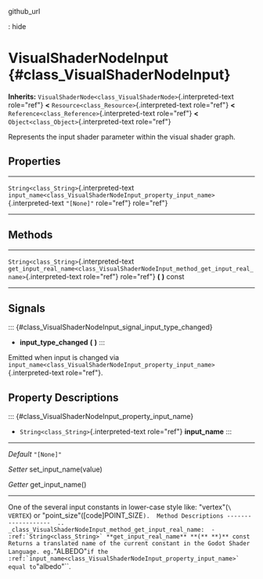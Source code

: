 github\_url

:   hide

VisualShaderNodeInput {#class_VisualShaderNodeInput}
=====================

**Inherits:**
`VisualShaderNode<class_VisualShaderNode>`{.interpreted-text role="ref"}
**\<** `Resource<class_Resource>`{.interpreted-text role="ref"} **\<**
`Reference<class_Reference>`{.interpreted-text role="ref"} **\<**
`Object<class_Object>`{.interpreted-text role="ref"}

Represents the input shader parameter within the visual shader graph.

Properties
----------

  ------------------------------------------ --------------------------------------------------------------------------------- ------------
  `String<class_String>`{.interpreted-text   `input_name<class_VisualShaderNodeInput_property_input_name>`{.interpreted-text   `"[None]"`
  role="ref"}                                role="ref"}                                                                       

  ------------------------------------------ --------------------------------------------------------------------------------- ------------

Methods
-------

  ------------------------------------------ -------------------------------------------------------------------------------------------------
  `String<class_String>`{.interpreted-text   `get_input_real_name<class_VisualShaderNodeInput_method_get_input_real_name>`{.interpreted-text
  role="ref"}                                role="ref"} **(** **)** const

  ------------------------------------------ -------------------------------------------------------------------------------------------------

Signals
-------

::: {#class_VisualShaderNodeInput_signal_input_type_changed}
-   **input\_type\_changed** **(** **)**
:::

Emitted when input is changed via
`input_name<class_VisualShaderNodeInput_property_input_name>`{.interpreted-text
role="ref"}.

Property Descriptions
---------------------

::: {#class_VisualShaderNodeInput_property_input_name}
-   `String<class_String>`{.interpreted-text role="ref"} **input\_name**
:::

  ----------- -------------------------
  *Default*   `"[None]"`

  *Setter*    set\_input\_name(value)

  *Getter*    get\_input\_name()
  ----------- -------------------------

One of the several input constants in lower-case style like:
\"vertex\"(`\ VERTEX`) or
\"point\_size\"(\[code\]POINT\_SIZE`` ).  Method Descriptions -------------------  .. _class_VisualShaderNodeInput_method_get_input_real_name:  - :ref:`String<class_String>` **get_input_real_name** **(** **)** const  Returns a translated name of the current constant in the Godot Shader Language. eg. ``\"ALBEDO\"`` if the :ref:`input_name<class_VisualShaderNodeInput_property_input_name>` equal to ``\"albedo\"\`\`.
